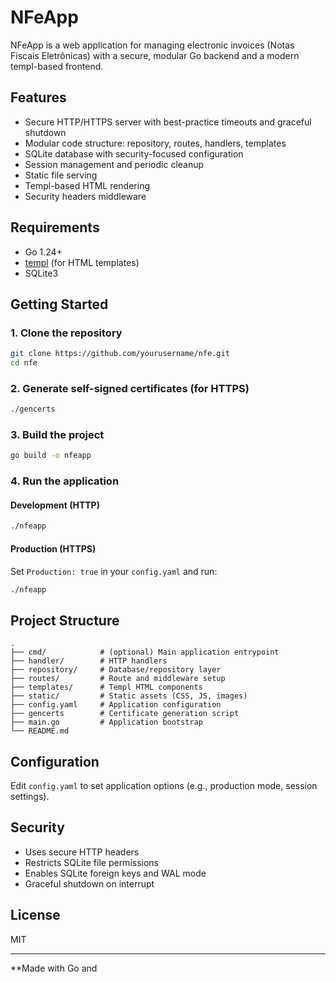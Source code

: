 
# NFeApp

NFeApp is a web application for managing electronic invoices (Notas Fiscais Eletrônicas) with a secure, modular Go backend and a modern templ-based frontend.

## Features

- Secure HTTP/HTTPS server with best-practice timeouts and graceful shutdown
- Modular code structure: repository, routes, handlers, templates
- SQLite database with security-focused configuration
- Session management and periodic cleanup
- Static file serving
- Templ-based HTML rendering
- Security headers middleware

## Requirements

- Go 1.24+
- [templ](https://templ.guide/) (for HTML templates)
- SQLite3

## Getting Started

### 1. Clone the repository

```bash
git clone https://github.com/yourusername/nfe.git
cd nfe
```

### 2. Generate self-signed certificates (for HTTPS)

```bash
./gencerts
```

### 3. Build the project

```bash
go build -o nfeapp
```

### 4. Run the application

#### Development (HTTP)

```bash
./nfeapp
```

#### Production (HTTPS)

Set `Production: true` in your `config.yaml` and run:

```bash
./nfeapp
```

## Project Structure

```
.
├── cmd/            # (optional) Main application entrypoint
├── handler/        # HTTP handlers
├── repository/     # Database/repository layer
├── routes/         # Route and middleware setup
├── templates/      # Templ HTML components
├── static/         # Static assets (CSS, JS, images)
├── config.yaml     # Application configuration
├── gencerts        # Certificate generation script
├── main.go         # Application bootstrap
└── README.md
```

## Configuration

Edit `config.yaml` to set application options (e.g., production mode, session settings).

## Security

- Uses secure HTTP headers
- Restricts SQLite file permissions
- Enables SQLite foreign keys and WAL mode
- Graceful shutdown on interrupt

## License

MIT

---

**Made with Go and